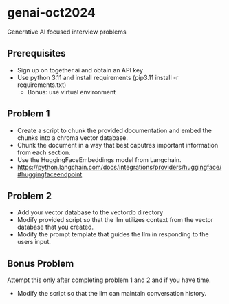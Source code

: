 # genai-oct2024

Generative AI focused interview problems

## Prerequisites
* Sign up on together.ai and obtain an API key
* Use python 3.11 and install requirements (pip3.11 install -r requirements.txt)
  * Bonus: use virtual environment


## Problem 1 

* Create a script to chunk the provided documentation and embed the chunks into a chroma vector database. 
* Chunk the document in a way that best caputres important information from each section.
* Use the HuggingFaceEmbeddings model from Langchain.
* https://python.langchain.com/docs/integrations/providers/huggingface/#huggingfaceendpoint 

## Problem 2
* Add your vector database to the vectordb directory
* Modify provided script so that the llm utilizes context from the vector database that you created.
* Modify the prompt template that guides the llm in responding to the users input.


## Bonus Problem

Attempt this only after completing problem 1 and 2 and if you have time.
* Modify the script so that the llm can maintain conversation history.

